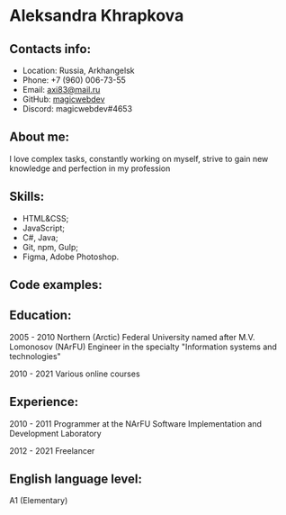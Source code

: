 # Aleksandra Khrapkova

## Contacts info:
* Location: Russia, Arkhangelsk
* Phone: +7 (960) 006-73-55
* Email: axi83@mail.ru
* GitHub: [magicwebdev](https://github.com/magicwebdev)
* Discord: magicwebdev#4653
## About me:
I love complex tasks, constantly working on myself, strive to gain new knowledge and perfection in my profession

## Skills:
* HTML&CSS;
* JavaScript;
* C#, Java;
* Git, npm, Gulp;
* Figma, Adobe Photoshop.

## Code examples:

## Education:
2005 - 2010
Northern (Arctic) Federal University named after M.V. Lomonosov (NArFU)
Еngineer in the specialty "Information systems and technologies"

2010 - 2021
Various online courses

## Experience:
2010 - 2011
Programmer at the NArFU Software Implementation and Development Laboratory

2012 - 2021
Freelancer

## English language level:
A1 (Elementary)
